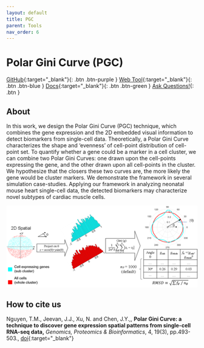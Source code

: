 ```yaml
---
layout: default
title: PGC
parent: Tools
nav_order: 6
---
```

# Polar Gini Curve (PGC)

[GitHub](https://github.com/aimed-uab/Polar-Gini-Curve){:target="_blank"}{: .btn .btn-purple } 
[Web Tool](https://nguyenminhthanh060.wixsite.com/polarginicurve){:target="_blank"}{: .btn .btn-blue }
[Docs](https://nguyenminhthanh060.wixsite.com/polarginicurve/tutorial){:target="_blank"}{: .btn .btn-green }
[Ask Questions!](https://uabdatascience.slack.com/archives/C03LPL3697T){: .btn }

## About

In this work, we design the Polar Gini Curve (PGC) technique, which combines the gene expression and the 2D embedded visual information to detect biomarkers from single-cell data. Theoretically, a Polar Gini Curve characterizes the shape and ‘evenness’ of cell-point distribution of cell-point set. To quantify whether a gene could be a marker in a cell cluster, we can combine two Polar Gini Curves: one drawn upon the cell-points expressing the gene, and the other drawn upon all cell-points in the cluster. We hypothesize that the closers these two curves are, the more likely the gene would be cluster markers. We demonstrate the framework in several simulation case-studies. Applying our framework in analyzing neonatal mouse heart single-cell data, the detected biomarkers may characterize novel subtypes of cardiac muscle cells.

![Alt text](/assets/images/pgc-img.webp?raw=true "PGC")

## How to cite us

Nguyen, T.M., Jeevan, J.J., Xu, N. and Chen, J.Y.,, **Polar Gini Curve: a technique to discover gene expression spatial patterns from single-cell RNA-seq data,** _Genomics, Proteomics & Bioinformatics_, 4, 19(3), pp.493-503., <span class="fs-3">[doi](https://doi.org/10.1101/2020.03.04.977140){:target="_blank"}</span>

